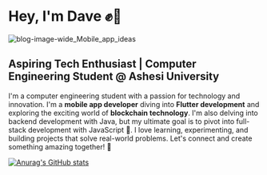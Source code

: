 # Hey, I'm Dave ✊😤

![blog-image-wide_Mobile_app_ideas](https://github.com/user-attachments/assets/18db568d-c4be-4341-a1c0-144093342ba5)

## Aspiring Tech Enthusiast | Computer Engineering Student @ Ashesi University
I'm a computer engineering student with a passion for technology and innovation. 
I'm a **mobile app developer** diving into **Flutter development** and exploring the exciting world of **blockchain technology**. 
I'm also delving into backend development with Java, but my ultimate goal is to pivot into full-stack development with JavaScript 🌟. 
I love learning, experimenting, and building projects that solve real-world problems. Let's connect and create something amazing together! 🚀

[![Anurag's GitHub stats](https://github-readme-stats.vercel.app/api?username=Davematteer)](https://github.com/anuraghazra/github-readme-stats)

<!---
Davematteer/Davematteer is a ✨ special ✨ repository because its `README.md` (this file) appears on your GitHub profile.
You can click the Preview link to take a look at your changes.
--->
